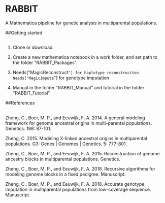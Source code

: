 RABBIT
======

A Mathematica pipeline for genetic analysis in multiparental populations.


##Getting started
##

1. Clone or download.

2. Create a new mathematica notebook in a work folder, and set path to the folder "RABBIT_Packages". 

3. Needs["MagicReconstruct`"] for haplotype reconstruciton
   Needs["MagicImpute`"] for genotype imputation
	

3. Manual in the folder "RABBIT_Manual" and tutorial in the folder "RABBIT_Tutorial" 


##References
##

Zheng, C., Boer, M. P., and Eeuwijk, F. A. 2014. A general modeling framework for genome ancestral origins in multi-parental populations. Genetics. 198: 87-101.

Zheng, C. 2015. Modeling X-linked ancestral origins in multiparental populations. G3: Genes | Genomes | Genetics. 5: 777-801. 

Zheng, C., Boer, M. P., and Eeuwijk, F. A. 2015. Reconstruction of genome ancestry blocks in multiparental populations. Genetics. 

Zheng, C., Boer, M. P., and Eeuwijk, F. A. 2018. Recursive algorithms for modeling genome blocks in a fixed pedigree. Manuscript.

Zheng, C., Boer, M. P., and Eeuwijk, F. A. 2018. Accurate genotype imputation in multiparental populations from low-coverage sequence. Manuscript.


